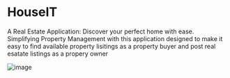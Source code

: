 # HouseIT
A Real Estate Application: Discover your perfect home with ease. Simplifying Property Management with this application designed to make it easy to find available property lisitings as a property buyer and post real esatate listings as a propery owner 


![image](https://github.com/user-attachments/assets/c34d0868-e8f5-4944-ad41-9314648bdff5)



